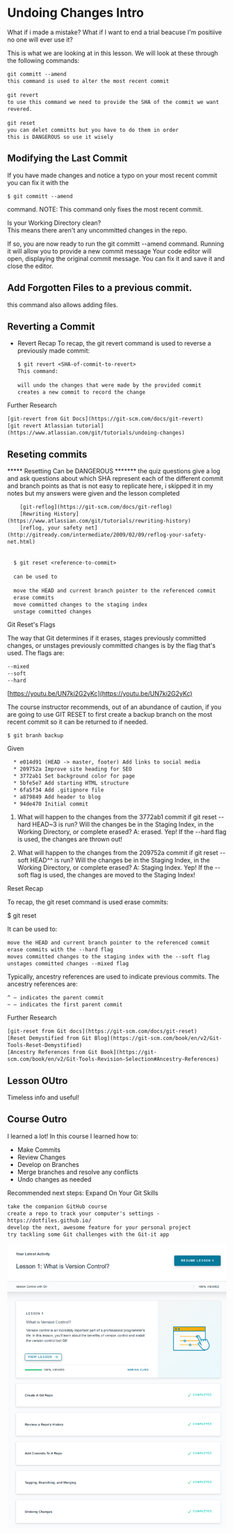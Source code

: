 # Undoing Changes Intro
What if i  made a mistake?  What if I want to end a trial beacuse I'm positiive no one will ever use it?  

This is what we are looking at in this lesson.  We will look at these through the following commands:

    git committ --amend 
    this command is used to alter the most recent commit 
    
    git revert 
    to use this command we need to provide the SHA of the commit we want revered. 
    
    git reset 
    you can delet committs but you have to do them in order 
    this is DANGEROUS so use it wisely 



## Modifying the Last Commit 
If you have made changes and notice a typo on your most recent commit you can fix it with the 

    $ git committ --amend 
    
command.  NOTE: This command only fixes the most recent commit. 

Is your Working Directory clean?  
This means there aren't any uncommitted changes in the repo. 

If so, you are now ready to run the git committ --amend command. 
Running it will allow you to provide a new commit message 
Your code editor will open, displaying the original commit message. 
You can fix it and save it and close the editor. 

## Add Forgotten Files to a previous commit. 
this command also allows adding files. 


## Reverting a Commit 
* Revert Recap
To recap, the git revert command is used to reverse a previously made commit:

      $ git revert <SHA-of-commit-to-revert>
      This command:
      
      will undo the changes that were made by the provided commit
      creates a new commit to record the change

Further Research

    [git-revert from Git Docs](https://git-scm.com/docs/git-revert)
    [git revert Atlassian tutorial](https://www.atlassian.com/git/tutorials/undoing-changes)


## Reseting commits 
***** Resetting Can be DANGEROUS ******* 
the quiz questions give a log and ask questions about which SHA represent each of the different commit and branch points
as that is not easy to replicate here, i skipped it in my notes but my answers were given and the lesson completed 

        [git-reflog](https://git-scm.com/docs/git-reflog)
        [Rewriting History](https://www.atlassian.com/git/tutorials/rewriting-history)
        [reflog, your safety net](http://gitready.com/intermediate/2009/02/09/reflog-your-safety-net.html)


      $ git reset <reference-to-commit>
      
      can be used to 
      
      move the HEAD and current branch pointer to the referenced commit
      erase commits
      move committed changes to the staging index
      unstage committed changes

      
Git Reset's Flags

The way that Git determines if it erases, stages previously committed changes, or unstages previously committed changes is by the flag that's used. The flags are:

    --mixed
    --soft
    --hard
    
[https://youtu.be/UN7ki2G2yKc](https://youtu.be/UN7ki2G2yKc)

The course instructor recommends, out of an abundance of caution, if you are going to use GIT RESET
to first create a backup branch on the most recent commit so it can be returned to if needed. 

    $ git branh backup 
    
   
Given 

      * e014d91 (HEAD -> master, footer) Add links to social media
      * 209752a Improve site heading for SEO
      * 3772ab1 Set background color for page
      * 5bfe5e7 Add starting HTML structure
      * 6fa5f34 Add .gitignore file
      * a879849 Add header to blog
      * 94de470 Initial commit
      
1. What will happen to the changes from the 3772ab1 commit if git reset --hard HEAD~3 is run? Will the changes be in the Staging Index, in the Working Directory, or complete erased?
A: erased. Yep! If the --hard flag is used, the changes are thrown out!

2. What will happen to the changes from the 209752a commit if git reset --soft HEAD^^ is run? Will the changes be in the Staging Index, in the Working Directory, or complete erased?
A: Staging Index. Yep! If the --soft flag is used, the changes are moved to the Staging Index! 

Reset Recap

To recap, the git reset command is used erase commits:

$ git reset <reference-to-commit>

It can be used to:

    move the HEAD and current branch pointer to the referenced commit
    erase commits with the --hard flag
    moves committed changes to the staging index with the --soft flag
    unstages committed changes --mixed flag

Typically, ancestry references are used to indicate previous commits. The ancestry references are:

    ^ – indicates the parent commit
    ~ – indicates the first parent commit

Further Research

    [git-reset from Git docs](https://git-scm.com/docs/git-reset)
    [Reset Demystified from Git Blog](https://git-scm.com/book/en/v2/Git-Tools-Reset-Demystified)
    [Ancestry References from Git Book](https://git-scm.com/book/en/v2/Git-Tools-Revision-Selection#Ancestry-References)
    

## Lesson OUtro 
Timeless info and useful! 
 
## Course Outro 
I learned a lot! 
In this course I learned how to:
* Make Commits
* Review Changes 
* Develop on Branches 
* Merge branches and resolve any conflicts 
* Undo changes as needed 

Recommended next steps:
Expand On Your Git Skills

    take the companion GitHub course
    create a repo to track your computer's settings - https://dotfiles.github.io/
    develop the next, awesome feature for your personal project
    try tackling some Git challenges with the Git-it app


![Course-completion](https://github.com/EO4wellness/leary-leerie/blob/master/version-control/2021-01-20-Completed-udacity-coursework-Version-Control-GIT.png)
